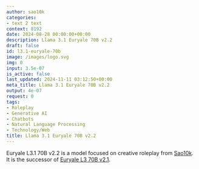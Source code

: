 ```yaml
---
author: sao10k
categories:
- text 2 text
context: 8192
date: 2024-08-28 00:00:00+00:00
description: Llama 3.1 Euryale 70B v2.2
draft: false
id: l3.1-euryale-70b
image: /images/logo.svg
img: 0
input: 3.5e-07
is_active: false
last_updated: 2024-11-11 03:12:50+00:00
meta_title: Llama 3.1 Euryale 70B v2.2
output: 4e-07
request: 0
tags:
- Roleplay
- Generative AI
- Chatbots
- Natural Language Processing
- Technology/Web
title: Llama 3.1 Euryale 70B v2.2
---
```




Euryale L3.1 70B v2.2 is a model focused on creative roleplay from [Sao10k](https://ko-fi.com/sao10k). It is the successor of [Euryale L3 70B v2.1](/sao10k/l3-euryale-70b).

